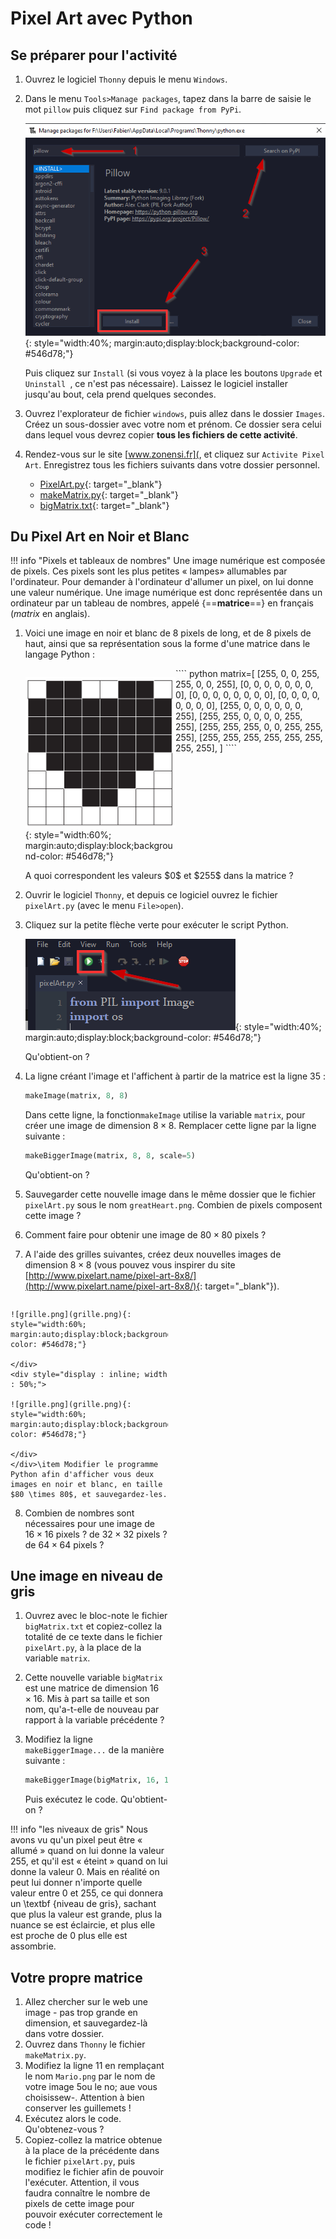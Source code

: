 # Pixel Art avec Python


## Se préparer pour l'activité

1. Ouvrez le logiciel `Thonny` depuis le menu `Windows`.
2. Dans le menu `Tools>Manage packages`, tapez dans la barre de saisie le mot `pillow` puis cliquez sur `Find package from PyPi`.

	![Thonny1.png](Thonny1.png){: style="width:40%; margin:auto;display:block;background-color: #546d78;"}
	
	Puis cliquez sur `Install` (si vous voyez à la place les boutons `Upgrade` et `Uninstall `, ce n'est pas nécessaire). Laissez le logiciel installer jusqu'au bout, cela prend quelques secondes.
	
3. Ouvrez l'explorateur de fichier `windows`, puis allez dans le dossier `Images`. Créez un sous-dossier avec votre nom et prénom. Ce dossier sera celui dans lequel vous devrez copier **tous les fichiers de cette activité**.
4. Rendez-vous sur le site [www.zonensi.fr](, et cliquez sur `Activite Pixel Art`. Enregistrez tous les fichiers suivants dans votre dossier personnel.

	* [PixelArt.py](https://fvergniaud-drive.mytoutatice.cloud/public?sharecode=bqphfzyLT0yK){: target="_blank"}
	* [makeMatrix.py](https://fvergniaud-drive.mytoutatice.cloud/public?sharecode=wov9s1safq67){: target="_blank"}
	* [bigMatrix.txt](https://fvergniaud-drive.mytoutatice.cloud/public?sharecode=Eq1v3AzO0X7d){: target="_blank"}

## Du Pixel Art en Noir et Blanc

!!! info "Pixels et tableaux de nombres"
	Une image numérique est composée de pixels. Ces pixels sont les plus petites &laquo; lampes&raquo; allumables par l'ordinateur. Pour demander à l'ordinateur d'allumer un pixel, on lui donne une valeur numérique. Une image numérique est donc représentée dans un ordinateur par un tableau de nombres, appelé {==**matrice**==} en français  (*matrix* en anglais).


1. Voici une image en noir et blanc de 8 pixels de long, et de 8 pixels de haut, ainsi que sa représentation sous la forme d'une matrice dans le langage Python :

	<div style="display:flex;">
	<div style="display : inline; width : 50%;">
	
	![coeur.png](coeur.png){: style="width:60%; margin:auto;display:block;background-color: #546d78;"}
	
	</div>
	<div style="display : inline; width : 50%;">
	```` python
	matrix=[
		[255, 0, 0, 255, 255, 0, 0, 255],
		[0, 0, 0, 0, 0, 0, 0, 0],
		[0, 0, 0, 0, 0, 0, 0, 0],
		[0, 0, 0, 0, 0, 0, 0, 0],
		[255, 0, 0, 0, 0, 0, 0, 255],
		[255, 255, 0, 0, 0, 0, 255, 255],
		[255, 255, 255, 0, 0, 255, 255, 255],
		[255, 255, 255, 255, 255, 255, 255, 255],
		]
	````
	</div>
	</div>
	A quoi correspondent les valeurs $0$ et $255$ dans la matrice ?

2. Ouvrir le logiciel `Thonny`, et depuis ce logiciel ouvrez le fichier `pixelArt.py`  (avec le menu `File>open`).
3. Cliquez sur la petite flèche verte pour exécuter le script Python.

	![Thonny2.png](Thonny2.png){: style="width:40%; margin:auto;display:block;background-color: #546d78;"}

	Qu'obtient-on ?

4. La ligne créant l'image et l'affichent à partir de la matrice est la ligne 35 :

	```` python
	makeImage(matrix, 8, 8)
	````
	
	Dans cette ligne, la fonction`makeImage` utilise la variable `matrix`, pour créer une image de dimension $8 \times 8$. Remplacer cette ligne par la ligne suivante :

	```` python
	makeBiggerImage(matrix, 8, 8, scale=5)
	````

	Qu'obtient-on ?

5. Sauvegarder cette nouvelle image dans le même dossier que le fichier `pixelArt.py` sous le nom `greatHeart.png`. Combien de pixels composent cette image ?
6. Comment faire pour obtenir une image de $80\times 80$ pixels ?
7. A l'aide des grilles suivantes, créez deux nouvelles images de dimension $8\times 8$ (vous pouvez vous inspirer du site [http://www.pixelart.name/pixel-art-8x8/](http://www.pixelart.name/pixel-art-8x8/){: target="_blank"}).
<div style="display:flex;">
	<div style="display : inline; width : 50%;">
	
	![grille.png](grille.png){: style="width:60%; margin:auto;display:block;background-color: #546d78;"}
	
	</div>
	<div style="display : inline; width : 50%;">
	
	![grille.png](grille.png){: style="width:60%; margin:auto;display:block;background-color: #546d78;"}
	
	</div>
	</div>\item Modifier le programme Python afin d'afficher vous deux images en noir et blanc, en taille $80 \times 80$, et sauvegardez-les.
8. Combien de nombres sont nécessaires pour une image de $16 \times 16$ pixels ? de $32 \times 32$ pixels ? de $64 \times 64$ pixels ?


## Une image en niveau de gris

1. Ouvrez avec le bloc-note le fichier `bigMatrix.txt` et copiez-collez la totalité de ce texte dans le fichier `pixelArt.py`, à la place de la variable `matrix`.
2. Cette nouvelle variable `bigMatrix` est une matrice de dimension $16 \times 16$. Mis à part sa taille et son nom, qu'a-t-elle de nouveau par rapport à la variable précédente ?
3. Modifiez la ligne `makeBiggerImage...` de la manière suivante :

	```` python
	makeBiggerImage(bigMatrix, 16, 16, scale=5)
	````
	
	Puis exécutez le code. Qu'obtient-on ?


!!! info "les niveaux de gris"
	Nous avons vu qu'un pixel peut être &laquo; allumé &raquo; quand on lui donne la valeur $255$, et qu'il est &laquo; éteint &raquo; quand on lui donne la valeur $0$. Mais en réalité on peut lui donner n'importe quelle valeur entre $0$ et $255$, ce qui donnera un \textbf {niveau de gris}, sachant que plus la valeur est grande, plus la nuance se est éclaircie, et plus elle est proche de $0$ plus elle est assombrie.

## Votre propre matrice

1. Allez chercher sur le web une image - pas trop grande en dimension, et sauvegardez-là dans votre dossier.
2. Ouvrez dans `Thonny` le fichier `makeMatrix.py`.
3. Modifiez la ligne $11$ en remplaçant le nom `Mario.png` par le nom de votre image 5ou le no; aue vous choisissew-. Attention à bien conserver les guillemets !
4. Exécutez alors le code. Qu'obtenez-vous ?
5. Copiez-collez la matrice obtenue à la place de la précédente dans le fichier `pixelArt.py`, puis modifiez le fichier afin de pouvoir l'exécuter. Attention, il vous faudra connaître le nombre de pixels de cette image pour pouvoir exécuter correctement le code !

